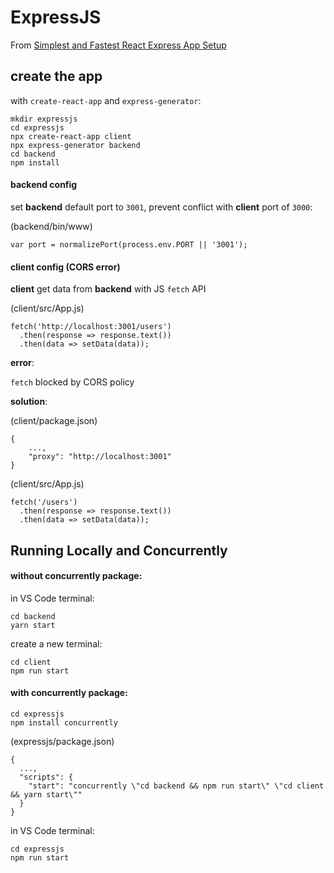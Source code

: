 # ExpressJS

From [Simplest and Fastest React Express App Setup](https://medium.com/@ABiasedHypocrite/simplest-and-fastest-react-express-app-setup-8497ed8db0d1)

## create the app 

with `create-react-app` and `express-generator`:

```
mkdir expressjs
cd expressjs
npx create-react-app client
npx express-generator backend
cd backend
npm install
```

#### backend config

set **backend** default port  to `3001`, prevent conflict with **client** port of `3000`:

(backend/bin/www)

```
var port = normalizePort(process.env.PORT || '3001');
```

#### client config (CORS error)

**client** get data from **backend** with JS `fetch` API

(client/src/App.js)
```
fetch('http://localhost:3001/users')
  .then(response => response.text())
  .then(data => setData(data));
```

**error**: 

`fetch` blocked by CORS policy

**solution**:

(client/package.json)
```
{
    ...,
    "proxy": "http://localhost:3001"
}
```

(client/src/App.js)

```
fetch('/users')
  .then(response => response.text())
  .then(data => setData(data));
```

## Running Locally and Concurrently

#### without concurrently package:

in VS Code terminal:
```
cd backend
yarn start
```

create a new terminal:
```
cd client
npm run start
```

#### with concurrently package:

```
cd expressjs
npm install concurrently
```

(expressjs/package.json)
```
{
  ...,
  "scripts": {
    "start": "concurrently \"cd backend && npm run start\" \"cd client && yarn start\""
  }
}
```

in VS Code terminal:
```
cd expressjs
npm run start
```